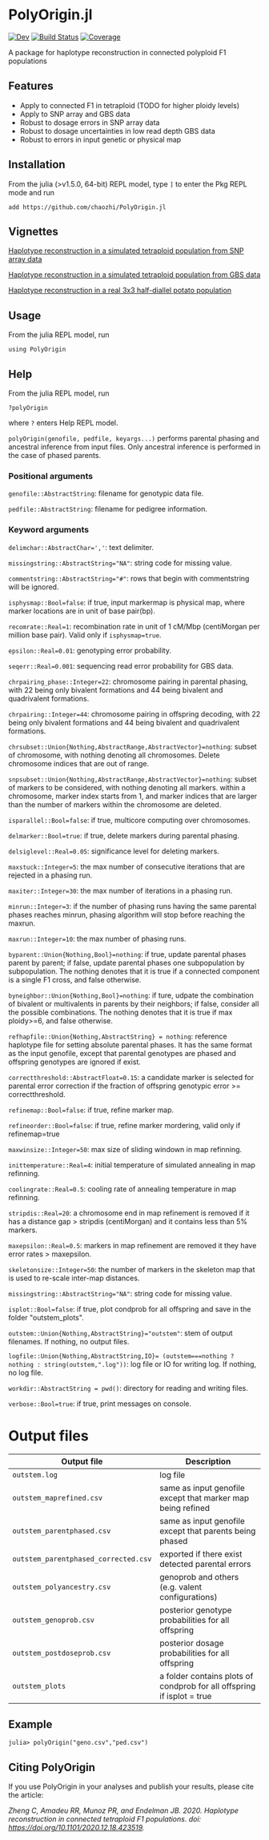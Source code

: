 # PolyOrigin.jl

[![Dev](https://img.shields.io/badge/docs-dev-blue.svg)](https://chaozhi.github.io/PolyOrigin.jl/dev)
[![Build Status](https://github.com/chaozhi/PolyOrigin.jl/workflows/CI/badge.svg)](https://github.com/chaozhi/PolyOrigin.jl/actions)
[![Coverage](https://codecov.io/gh/chaozhi/PolyOrigin.jl/branch/master/graph/badge.svg)](https://codecov.io/gh/chaozhi/PolyOrigin.jl)

A package for haplotype reconstruction in connected polyploid F1 populations

## Features

- Apply to connected F1 in tetraploid (TODO for higher ploidy levels)
- Apply to SNP array and GBS data
- Robust to dosage errors in SNP array data
- Robust to dosage uncertainties in low read depth GBS data
- Robust to errors in input genetic or physical map

## Installation
From the julia (>v1.5.0, 64-bit) REPL model, type `]` to enter the Pkg REPL mode and run

```pkg
add https://github.com/chaozhi/PolyOrigin.jl
```

## Vignettes

[Haplotype reconstruction in a simulated tetraploid population from SNP array data](https://github.com/chaozhi/PolyOrigin_Examples/tree/master/tetraploid_simarray/step3_tetraploid_simarray.md)

[Haplotype reconstruction in a simulated tetraploid population from GBS data](https://github.com/chaozhi/PolyOrigin_Examples/tree/master/tetraploid_simgbs/step2_tetraploid_simgbs.md)

[Haplotype reconstruction in a real 3x3 half-diallel potato population](https://github.com/chaozhi/PolyOrigin_Examples/tree/master/tetraploid_realpotato/tetraploid_realpotato.md)


## Usage

From the julia REPL model, run
```julia-repl
using PolyOrigin
```

## Help

From the julia REPL model, run
```julia-repl
?polyOrigin
```
where `?` enters Help REPL model.

`polyOrigin(genofile, pedfile, keyargs...)` performs parental phasing and ancestral inference from input files. Only ancestral inference is performed in the case of phased parents.

### Positional arguments

`genofile::AbstractString`: filename for genotypic data file.

`pedfile::AbstractString`:  filename for pedigree information.

### Keyword arguments

`delimchar::AbstractChar=','`:  text delimiter.

`missingstring::AbstractString="NA"`: string code for missing value.

`commentstring::AbstractString="#"`: rows that begin with commentstring will be ignored.

`isphysmap::Bool=false`: if true, input markermap is physical map, where
marker locations are in unit of base pair(bp).

`recomrate::Real=1`: recombination rate in unit of 1 cM/Mbp (centiMorgan per million base pair). Valid only if `isphysmap=true`.

`epsilon::Real=0.01`: genotyping error probability.

`seqerr::Real=0.001`: sequencing read error probability for GBS data.

`chrpairing_phase::Integer=22`: chromosome pairing in parental phasing, with 22 being only bivalent formations and 44 being bivalent and quadrivalent formations.

`chrpairing::Integer=44`: chromosome pairing in offspring decoding, with 22 being only bivalent formations and 44 being bivalent and quadrivalent formations.

`chrsubset::Union{Nothing,AbstractRange,AbstractVector}=nothing`: subset of chromosome, with nothing denoting all chromosomes.
Delete chromosome indices that are out of range.

`snpsubset::Union{Nothing,AbstractRange,AbstractVector}=nothing`: subset of markers
to be considered, with nothing denoting all markers. within a chromosome, marker
index starts from 1, and marker indices that are larger than the number of markers
within the chromosome are deleted.

`isparallel::Bool=false`: if true, multicore computing over chromosomes.

`delmarker::Bool=true`: if true, delete markers during parental phasing.

`delsiglevel::Real=0.05`: significance level for deleting markers.

`maxstuck::Integer=5`: the max number of consecutive iterations that are rejected
in a phasing run.

`maxiter::Integer=30`: the max number of iterations in a phasing run.

`minrun::Integer=3`: if the number of phasing runs having the same parental phases
reaches minrun, phasing algorithm will stop before reaching the maxrun.

`maxrun::Integer=10`: the max number of phasing runs.

`byparent::Union{Nothing,Bool}=nothing`: if true, update parental phases
parent by parent; if false, update parental phases one subpopulation by subpopulation. The nothing denotes that it is true if a connected component is a single F1 cross, and false otherwise.

`byneighbor::Union{Nothing,Bool}=nothing`: if ture, udpate the combination of bivalent or multivalents in parents by their neighbors; if false, consider all the possible combinations. The nothing denotes that it is true if max ploidy>=6, and false otherwise.

`refhapfile::Union{Nothing,AbstractString} = nothing`: reference haplotype file
for setting absolute parental phases. It has the same format as the input genofile,
except that parental genotypes are phased and offspring genotypes are ignored if exist.

`correctthreshold::AbstractFloat=0.15`: a candidate marker is selected for
parental error correction if the fraction of offspring genotypic error >= correctthreshold.

`refinemap::Bool=false`: if true, refine marker map.

`refineorder::Bool=false`: if true, refine marker mordering, valid only if refinemap=true

`maxwinsize::Integer=50`: max size of sliding windown in map refinning.

`inittemperature::Real=4`: initial temperature of simulated annealing in map refinning.

`coolingrate::Real=0.5`: cooling rate of annealing temperature in map refinning.

`stripdis::Real=20`: a chromosome end in map refinement is removed if it has a distance gap > stripdis
(centiMorgan) and it contains less than 5% markers.

`maxepsilon::Real=0.5`: markers in map refinement are removed it they have error
rates > maxepsilon.

`skeletonsize::Integer=50`: the number of markers in the skeleton map that is used
to re-scale inter-map distances.

`missingstring::AbstractString="NA"`: string code for missing value.

`isplot::Bool=false`: if true, plot condprob for all offspring and save in
the folder "outstem_plots".

`outstem::Union{Nothing,AbstractString}="outstem"`: stem of output filenames.
If nothing, no output files.

`logfile::Union{Nothing,AbstractString,IO}= (outstem===nothing ? nothing : string(outstem,".log"))`: log file or IO for writing log. If nothing, no log file.

`workdir::AbstractString = pwd()`: directory for reading and writing files.

`verbose::Bool=true`: if true, print messages on console.

# Output files

Output file | Description
------------- |----------------
`outstem.log`  |  log file
`outstem_maprefined.csv` |  same as input genofile except that marker map being refined
`outstem_parentphased.csv` |  same as input genofile except that  parents being phased
`outstem_parentphased_corrected.csv` |  exported if there exist detected parental errors
`outstem_polyancestry.csv` | genoprob and others (e.g. valent configurations)
`outstem_genoprob.csv` |  posterior genotype probabilities for all offspring
`outstem_postdoseprob.csv` |  posterior dosage probabilities for all offspring
`outstem_plots` |  a folder contains plots of condprob for all offspring if isplot = true


## Example
```julia-repl
julia> polyOrigin("geno.csv","ped.csv")
```

## Citing PolyOrigin

 If you use PolyOrigin in your analyses and publish your results, please cite the article:

  *Zheng C, Amadeu RR, Munoz PR, and Endelman JB. 2020. Haplotype reconstruction in connected tetraploid F1 populations. doi: https://doi.org/10.1101/2020.12.18.423519.*
